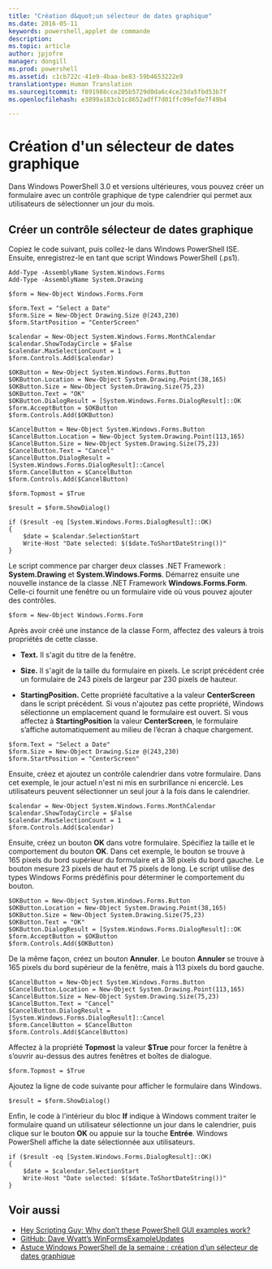```yaml
---
title: "Création d&quot;un sélecteur de dates graphique"
ms.date: 2016-05-11
keywords: powershell,applet de commande
description: 
ms.topic: article
author: jpjofre
manager: dongill
ms.prod: powershell
ms.assetid: c1cb722c-41e9-4baa-be83-59b4653222e9
translationtype: Human Translation
ms.sourcegitcommit: f891988cce205b5729d0da6c4ce23da5fbd53b7f
ms.openlocfilehash: e3899a183cb1c8652adff7d01ffc09efde7f49b4

---
```


# Création d'un sélecteur de dates graphique
Dans Windows PowerShell 3.0 et versions ultérieures, vous pouvez créer un formulaire avec un contrôle graphique de type calendrier qui permet aux utilisateurs de sélectionner un jour du mois.

## Créer un contrôle sélecteur de dates graphique
Copiez le code suivant, puis collez-le dans Windows PowerShell ISE. Ensuite, enregistrez-le en tant que script Windows PowerShell (.ps1).

```
Add-Type -AssemblyName System.Windows.Forms
Add-Type -AssemblyName System.Drawing

$form = New-Object Windows.Forms.Form 

$form.Text = "Select a Date" 
$form.Size = New-Object Drawing.Size @(243,230) 
$form.StartPosition = "CenterScreen"

$calendar = New-Object System.Windows.Forms.MonthCalendar 
$calendar.ShowTodayCircle = $False
$calendar.MaxSelectionCount = 1
$form.Controls.Add($calendar) 

$OKButton = New-Object System.Windows.Forms.Button
$OKButton.Location = New-Object System.Drawing.Point(38,165)
$OKButton.Size = New-Object System.Drawing.Size(75,23)
$OKButton.Text = "OK"
$OKButton.DialogResult = [System.Windows.Forms.DialogResult]::OK
$form.AcceptButton = $OKButton
$form.Controls.Add($OKButton)

$CancelButton = New-Object System.Windows.Forms.Button
$CancelButton.Location = New-Object System.Drawing.Point(113,165)
$CancelButton.Size = New-Object System.Drawing.Size(75,23)
$CancelButton.Text = "Cancel"
$CancelButton.DialogResult = [System.Windows.Forms.DialogResult]::Cancel
$form.CancelButton = $CancelButton
$form.Controls.Add($CancelButton)

$form.Topmost = $True

$result = $form.ShowDialog() 

if ($result -eq [System.Windows.Forms.DialogResult]::OK)
{
    $date = $calendar.SelectionStart
    Write-Host "Date selected: $($date.ToShortDateString())"
}
```

Le script commence par charger deux classes .NET Framework : **System.Drawing** et **System.Windows.Forms**. Démarrez ensuite une nouvelle instance de la classe .NET Framework **Windows.Forms.Form**. Celle-ci fournit une fenêtre ou un formulaire vide où vous pouvez ajouter des contrôles.

```
$form = New-Object Windows.Forms.Form
```

Après avoir créé une instance de la classe Form, affectez des valeurs à trois propriétés de cette classe.

-   **Text.** Il s'agit du titre de la fenêtre.

-   **Size.** Il s'agit de la taille du formulaire en pixels. Le script précédent crée un formulaire de 243 pixels de largeur par 230 pixels de hauteur.

-   **StartingPosition.** Cette propriété facultative a la valeur **CenterScreen** dans le script précédent. Si vous n'ajoutez pas cette propriété, Windows sélectionne un emplacement quand le formulaire est ouvert. Si vous affectez à **StartingPosition** la valeur **CenterScreen**, le formulaire s’affiche automatiquement au milieu de l’écran à chaque chargement.

```
$form.Text = "Select a Date" 
$form.Size = New-Object Drawing.Size @(243,230) 
$form.StartPosition = "CenterScreen"
```

Ensuite, créez et ajoutez un contrôle calendrier dans votre formulaire. Dans cet exemple, le jour actuel n'est ni mis en surbrillance ni encerclé. Les utilisateurs peuvent sélectionner un seul jour à la fois dans le calendrier.

```
$calendar = New-Object System.Windows.Forms.MonthCalendar 
$calendar.ShowTodayCircle = $False
$calendar.MaxSelectionCount = 1
$form.Controls.Add($calendar)
```

Ensuite, créez un bouton **OK** dans votre formulaire. Spécifiez la taille et le comportement du bouton **OK**. Dans cet exemple, le bouton se trouve à 165 pixels du bord supérieur du formulaire et à 38 pixels du bord gauche. Le bouton mesure 23 pixels de haut et 75 pixels de long. Le script utilise des types Windows Forms prédéfinis pour déterminer le comportement du bouton.

```
$OKButton = New-Object System.Windows.Forms.Button
$OKButton.Location = New-Object System.Drawing.Point(38,165)
$OKButton.Size = New-Object System.Drawing.Size(75,23)
$OKButton.Text = "OK"
$OKButton.DialogResult = [System.Windows.Forms.DialogResult]::OK
$form.AcceptButton = $OKButton
$form.Controls.Add($OKButton)
```

De la même façon, créez un bouton **Annuler**. Le bouton **Annuler** se trouve à 165 pixels du bord supérieur de la fenêtre, mais à 113 pixels du bord gauche.

```
$CancelButton = New-Object System.Windows.Forms.Button
$CancelButton.Location = New-Object System.Drawing.Point(113,165)
$CancelButton.Size = New-Object System.Drawing.Size(75,23)
$CancelButton.Text = "Cancel"
$CancelButton.DialogResult = [System.Windows.Forms.DialogResult]::Cancel
$form.CancelButton = $CancelButton
$form.Controls.Add($CancelButton)
```

Affectez à la propriété **Topmost** la valeur **$True** pour forcer la fenêtre à s’ouvrir au-dessus des autres fenêtres et boîtes de dialogue.

```
$form.Topmost = $True
```

Ajoutez la ligne de code suivante pour afficher le formulaire dans Windows.

```
$result = $form.ShowDialog()
```

Enfin, le code à l’intérieur du bloc **If** indique à Windows comment traiter le formulaire quand un utilisateur sélectionne un jour dans le calendrier, puis clique sur le bouton **OK** ou appuie sur la touche **Entrée**. Windows PowerShell affiche la date sélectionnée aux utilisateurs.

```
if ($result -eq [System.Windows.Forms.DialogResult]::OK)
{
    $date = $calendar.SelectionStart
    Write-Host "Date selected: $($date.ToShortDateString())"
}
```

## Voir aussi
- [Hey Scripting Guy:  Why don’t these PowerShell GUI examples work?](http://go.microsoft.com/fwlink/?LinkId=506644)
- [GitHub: Dave Wyatt’s WinFormsExampleUpdates](https://github.com/dlwyatt/WinFormsExampleUpdates)
- [Astuce Windows PowerShell de la semaine : création d’un sélecteur de dates graphique](http://technet.microsoft.com/library/ff730942.aspx)




<!--HONumber=Oct16_HO3-->


